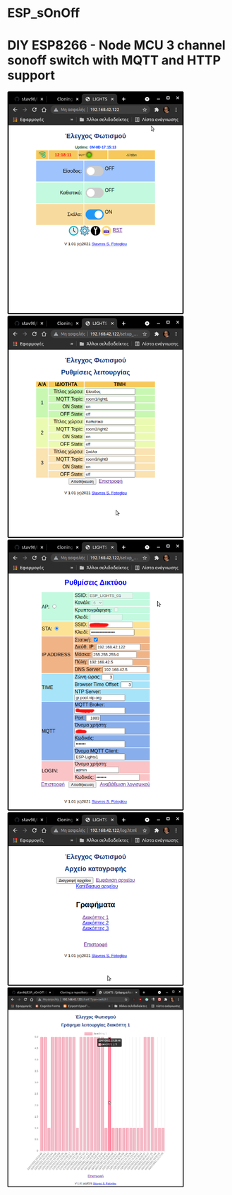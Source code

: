 # ESP_sOnOff
DIY ESP8266 - Node MCU 3 channel sonoff switch with MQTT and HTTP support
=========================================================================
<img src="https://github.com/stav98/ESP_sOnOff/blob/main/images/screenshot1.png" width="400">&nbsp;&nbsp;<img src="https://github.com/stav98/ESP_sOnOff/blob/main/images/screenshot2.png" width="400"><br>
<img src="https://github.com/stav98/ESP_sOnOff/blob/main/images/screenshot3.png" width="400">&nbsp;&nbsp;<img src="https://github.com/stav98/ESP_sOnOff/blob/main/images/screenshot4.png" width="400"><br>
<img src="https://github.com/stav98/ESP_sOnOff/blob/main/images/screenshot5.png" width="400"><br>
